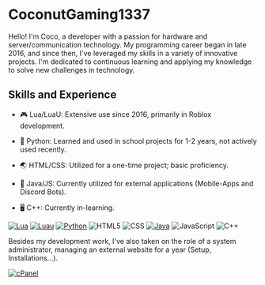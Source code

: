 # CoconutGaming1337
Hello! I'm Coco, a developer with a passion for hardware and server/communication technology. My programming career began in late 2016, and since then, I've leveraged my skills in a variety of innovative projects. I'm dedicated to continuous learning and applying my knowledge to solve new challenges in technology.


## Skills and Experience
* 🎮 Lua/LuaU: Extensive use since 2016, primarily in Roblox development.
* 🏫 Python: Learned and used in school projects for 1-2 years, not actively used recently.
* 🌏 HTML/CSS: Utilized for a one-time project; basic proficiency.
* 📱 Java/JS: Currently utilized for external applications (Mobile-Apps and Discord Bots).

* 🖥️ C++: Currently in-learning.

[![Lua](https://img.shields.io/badge/Lua-darkblue)](https://www.lua.org) [![Luau](https://img.shields.io/badge/Luau-cyan)](https://luau-lang.org/) [![Python](https://img.shields.io/badge/Python-yellow)](https://www.python.org) ![HTML5](https://img.shields.io/badge/HTML-red) ![CSS](https://img.shields.io/badge/CSS-blue) [![Java](https://img.shields.io/badge/Java-grey)](https://www.java.com/) ![JavaScript](https://img.shields.io/badge/JavaScript-brown) ![C++](https://img.shields.io/badge/C++-blue)



Besides my development work, I've also taken on the role of a system administrator, managing an external website for a year (Setup, Installations...).

[![cPanel](https://img.shields.io/badge/cPanel-orange)](https://www.cpanel.net)
